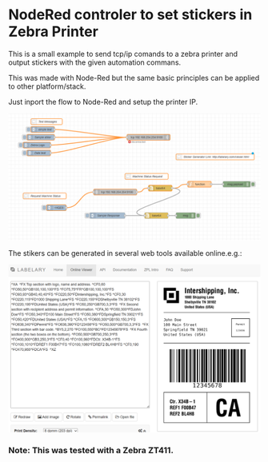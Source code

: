 # NodeRed controler to set stickers in Zebra Printer

This is a small example to send tcp/ip comands to a zebra printer and output stickers with the given automation commans.

This was made with Node-Red but the same basic principles can be applied to other platform/stack.

Just inport the flow to Node-Red and setup the printer IP.


![the flow](images/flow.png)


The stikers can be generated in several web tools available online.e.g.:

![sample sticker](images/samplesticker.png)




### Note: This was tested with a Zebra ZT411.
